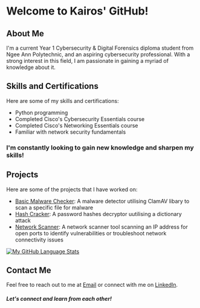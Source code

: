 <h1 class>Welcome to Kairos' GitHub!</h1>

## About Me
I'm a current Year 1 Cybersecurity & Digital Forensics diploma student from Ngee Ann Polytechnic, and an aspiring cybersecurity professional. With a strong interest in this field, I am passionate in gaining a myriad of knowledge about it. 

## Skills and Certifications
Here are some of my skills and certifications:
- Python programming 
- Completed Cisco's Cybersecurity Essentials course
- Completed Cisco's Networking Essentials course
- Familiar with network security fundamentals

<h3 class>I'm constantly looking to gain new knowledge and sharpen my skills!</h3>

## Projects
Here are some of the projects that I have worked on:
- [Basic Malware Checker](https://github.com/Kairos-T/Basic-Malware-Checker): A malware detector utilising ClamAV libary to scan a specific file for malware
- [Hash Cracker](https://github.com/Kairos-T/Hash-Cracker): A password hashes decryptor uutilising a dictionary attack 
- [Network Scanner](https://github.com/Kairos-T/Network-Scanner): A network scanner tool scanning an IP address for open ports  to identify vulnerabilities or troubleshoot network connectivity issues

[![My GitHub Language Stats](https://github-readme-stats.vercel.app/api/top-langs/?username=jasongaylord&langs_count=5&theme=tokyonight)]()

## Contact Me
Feel free to reach out to me at [Email](mailto:kairostay@gmail.com) or connect with me on [LinkedIn](https://www.linkedin.com/in/kairostay).

<h5 class="animate__animated animate__heartBeat">Let's connect and learn from each other!</h5>
